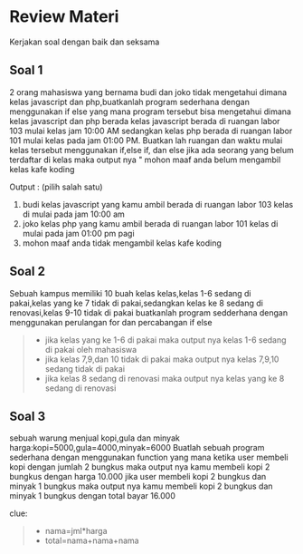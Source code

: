 # Review Materi

Kerjakan soal dengan baik dan seksama

## Soal 1

2 orang mahasiswa yang bernama budi dan joko tidak mengetahui dimana kelas javascript dan php,buatkanlah program sederhana dengan menggunakan if else yang mana program tersebut bisa mengetahui dimana kelas javascript dan php berada kelas javascript berada di ruangan labor 103 mulai kelas jam 10:00 AM sedangkan kelas php berada di ruangan labor 101 mulai kelas pada jam 01:00 PM.
Buatkan lah ruangan dan waktu mulai kelas tersebut menggunakan if,else if, dan else
jika ada seorang yang belum terdaftar di kelas maka output nya " mohon maaf anda belum mengambil kelas kafe koding

Output : (pilih salah satu)

1. budi kelas javascript yang kamu ambil berada di ruangan labor 103 kelas di mulai pada jam 10:00 am
2. joko kelas php yang kamu ambil berada di ruangan labor 101 kelas di mulai pada jam 01:00 pm pagi
3. mohon maaf anda tidak mengambil kelas kafe koding

## Soal 2

Sebuah kampus memiliki 10 buah kelas kelas,kelas 1-6 sedang di pakai,kelas yang ke 7 tidak di pakai,sedangkan kelas ke 8 sedang di renovasi,kelas 9-10 tidak di pakai buatkanlah program sedderhana dengan menggunakan perulangan for dan percabangan if else

> - jika kelas yang ke 1-6 di pakai maka output nya kelas 1-6 sedang di pakai oleh mahasiswa
> - jika kelas 7,9,dan 10 tidak di pakai maka output nya kelas 7,9,10 sedang tidak di pakai
> - jika kelas 8 sedang di renovasi maka output nya kelas yang ke 8 sedang di renovasi

## Soal 3

sebuah warung menjual kopi,gula dan minyak
harga:kopi=5000,gula=4000,minyak=6000
Buatlah sebuah program sederhana dengan menggunakan function yang mana ketika user membeli kopi dengan jumlah 2 bungkus maka output nya kamu membeli kopi 2 bungkus dengan harga 10.000
jika user membeli kopi 2 bungkus dan minyak 1 bungkus maka output nya kamu membeli kopi 2 bungkus dan minyak 1 bungkus dengan total bayar 16.000

clue:

> - nama=jml\*harga
> - total=nama+nama+nama
